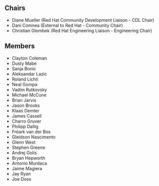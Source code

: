 ## Chairs

* Diane Mueller (Red Hat Community Development Liaison - CDL Chair)
* Dani Comnea (External to Red Hat - Community Chair) 
* Christian Glombek (Red Hat Engineering Liaison - Engineering Chair)

## Members
* Clayton Coleman
* Dusty Mabe
* Sanja Bonic
* Aleksandar Lazic
* Roland Lichti
* Neal Gompa
* Vadim Rutkovsky
* Michael McCune
* Brian Jarvis
* Jason Brooks
* Klaas Demter
* James Cassell
* Charro Gruver
* Philipp Dallig
* Freark van der Bos
* Gleidson Nascimento
* Glenn West
* Stephen Greene
* Andrej Golis
* Bryan Hepworth
* Antonio Murdaca
* Jaime Magiera
* Jay Ryan
* Joe Doss

